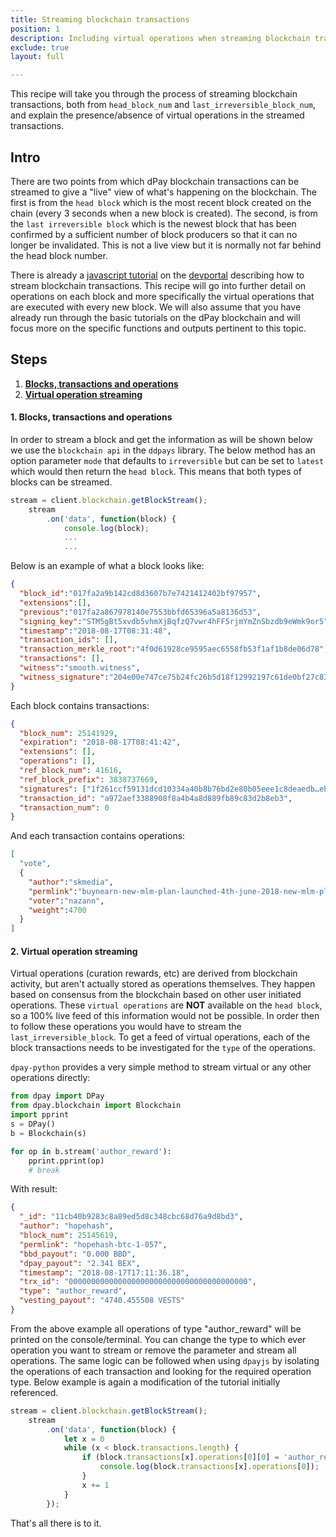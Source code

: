 ```yaml
---
title: Streaming blockchain transactions
position: 1
description: Including virtual operations when streaming blockchain transactions
exclude: true
layout: full

---
```


This recipe will take you through the process of streaming blockchain transactions, both from `head_block_num` and `last_irreversible_block_num`, and explain the presence/absence of virtual operations in the streamed transactions.

## Intro

There are two points from which dPay blockchain transactions can be streamed to give a "live" view of what's happening on the blockchain. The first is from the `head block` which is the most recent block created on the chain (every 3 seconds when a new block is created). The second, is from the `last irreversible block` which is the newest block that has been confirmed by a sufficient number of block producers so that it can no longer be invalidated. This is not a live view but it is normally not far behind the head block number.

There is already a [javascript tutorial](https://developers.dpays.io/tutorials-javascript/stream_blockchain_transactions) on the [devportal](https://developers.dpays.io/) describing how to stream blockchain transactions. This recipe will go into further detail on operations on each block and more specifically the virtual operations that are executed with every new block. We will also assume that you have already run through the basic tutorials on the dPay blockchain and will focus more on the specific functions and outputs pertinent to this topic.

## Steps

1.  [**Blocks, transactions and operations**](#BTO)
1.  [**Virtual operation streaming**](#V-ops)

#### 1. Blocks, transactions and operations <a name="BTO"></a>

In order to stream a block and get the information as will be shown below we use the `blockchain api` in the `ddpays` library. The below method has an option parameter `mode` that defaults to `irreversible` but can be set to `latest` which would then return the `head block`. This means that both types of blocks can be streamed.

```javascript
stream = client.blockchain.getBlockStream();
    stream
        .on('data', function(block) {
            console.log(block);
            ...
            ...
```

Below is an example of what a block looks like:

```json
{
  "block_id":"017fa2a9b142cd8d3607b7e7421412402bf97957",
  "extensions":[],
  "previous":"017fa2a867978140e7553bbfd65396a5a8136d53",
  "signing_key":"STM5gBt5xvdb5vhmXjBqfzQ7vwr4hFF5rjmYmZnSbzdb9eWmk9or5",
  "timestamp":"2018-08-17T08:31:48",
  "transaction_ids": [],
  "transaction_merkle_root":"4f0d61928ce9595aec6558fb53f1af1b8de06d78",
  "transactions": [],
  "witness":"smooth.witness",
  "witness_signature":"204e00e747ce75b24fc26b5d18f12992197c61de0bf27c830416761bd25648238239c5eb26a5e392d474e27c601842e2ccf105ffb47f5a5712727412a18f106dbb"
}
```

Each block contains transactions:

```json
{
  "block_num": 25141929,
  "expiration": "2018-08-17T08:41:42",
  "extensions": [],
  "operations": [],
  "ref_block_num": 41616,
  "ref_block_prefix": 3838737669,
  "signatures": ["1f261ccf59131dcd10334a40b8b76bd2e80b05eee1c8deaedb…ebb7e4a4d6e22f7823940248f1488978d4ec8ecbd8abbd88e"],
  "transaction_id": "a972aef3388908f8a4b4a8d889fb89c83d2b8eb3",
  "transaction_num": 0
}
```

And each transaction contains operations:

```json
[
  "vote",
  {
    "author":"skmedia",
    "permlink":"buynearn-new-mlm-plan-launched-4th-june-2018-new-mlm-plan-2018-10inr-4-buynearn-online",
    "voter":"nazann",
    "weight":4700  
  }
]
```

#### 2. Virtual operation streaming <a name="V-ops"></a>

Virtual operations (curation rewards, etc) are derived from blockchain activity, but aren't actually stored as operations themselves. They happen based on consensus from the blockchain based on other user initiated operations. These `virtual operations` are **NOT** available on the `head block`, so a 100% live feed of this information would not be possible. In order then to follow these operations you would have to stream the `last_irreversible_block`. To get a feed of virtual operations, each of the block transactions needs to be investigated for the `type` of the operations.

`dpay-python` provides a very simple method to stream virtual or any other operations directly:

```python
from dpay import DPay
from dpay.blockchain import Blockchain
import pprint
s = DPay()
b = Blockchain(s)

for op in b.stream('author_reward'):
    pprint.pprint(op)
    # break
```

With result:

```json
{
  "_id": "11cb40b9283c8a89ed5d8c348cbc68d76a9d8bd3",
  "author": "hopehash",
  "block_num": 25145619,
  "permlink": "hopehash-btc-1-057",
  "bbd_payout": "0.000 BBD",
  "dpay_payout": "2.341 BEX",
  "timestamp": "2018-08-17T17:11:36.18",
  "trx_id": "0000000000000000000000000000000000000000",
  "type": "author_reward",
  "vesting_payout": "4740.455508 VESTS"
}
```

From the above example all operations of type "author_reward" will be printed on the console/terminal. You can change the type to which ever operation you want to stream or remove the parameter and stream all operations. The same logic can be followed when using `dpayjs` by isolating the operations of each transaction and looking for the required operation type. Below example is again a modification of the tutorial initially referenced.

```javascript
stream = client.blockchain.getBlockStream();
    stream
        .on('data', function(block) {
            let x = 0
            while (x < block.transactions.length) {
                if (block.transactions[x].operations[0][0] = 'author_reward') {
                    console.log(block.transactions[x].operations[0]);
                }
                x += 1
            }
        });
```

That's all there is to it.
